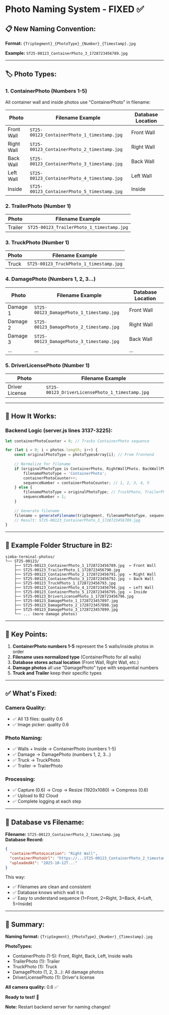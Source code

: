 # Photo Naming System - FIXED ✅

## 📋 **New Naming Convention:**

**Format:** `{TripSegment}_{PhotoType}_{Number}_{Timestamp}.jpg`

**Example:** `ST25-00123_ContainerPhoto_3_1728723456789.jpg`

---

## 🏷️ **Photo Types:**

### 1. **ContainerPhoto** (Numbers 1-5)
All container wall and inside photos use "ContainerPhoto" in filename:

| Photo | Filename Example | Database Location |
|-------|------------------|-------------------|
| Front Wall | `ST25-00123_ContainerPhoto_1_timestamp.jpg` | Front Wall |
| Right Wall | `ST25-00123_ContainerPhoto_2_timestamp.jpg` | Right Wall |
| Back Wall | `ST25-00123_ContainerPhoto_3_timestamp.jpg` | Back Wall |
| Left Wall | `ST25-00123_ContainerPhoto_4_timestamp.jpg` | Left Wall |
| Inside | `ST25-00123_ContainerPhoto_5_timestamp.jpg` | Inside |

### 2. **TrailerPhoto** (Number 1)
| Photo | Filename Example |
|-------|------------------|
| Trailer | `ST25-00123_TrailerPhoto_1_timestamp.jpg` |

### 3. **TruckPhoto** (Number 1)
| Photo | Filename Example |
|-------|------------------|
| Truck | `ST25-00123_TruckPhoto_1_timestamp.jpg` |

### 4. **DamagePhoto** (Numbers 1, 2, 3...)
| Photo | Filename Example | Database Location |
|-------|------------------|-------------------|
| Damage 1 | `ST25-00123_DamagePhoto_1_timestamp.jpg` | Front Wall |
| Damage 2 | `ST25-00123_DamagePhoto_2_timestamp.jpg` | Right Wall |
| Damage 3 | `ST25-00123_DamagePhoto_3_timestamp.jpg` | Back Wall |
| ... | ... | ... |

### 5. **DriverLicensePhoto** (Number 1)
| Photo | Filename Example |
|-------|------------------|
| Driver License | `ST25-00123_DriverLicensePhoto_1_timestamp.jpg` |

---

## 🔄 **How It Works:**

### Backend Logic (server.js lines 3137-3225):

```javascript
let containerPhotoCounter = 0; // Tracks ContainerPhoto sequence

for (let i = 0; i < photos.length; i++) {
    const originalPhotoType = photoTypesArray[i]; // From frontend
    
    // Normalize for filename
    if (originalPhotoType is ContainerPhoto, RightWallPhoto, BackWallPhoto, LeftSidePhoto, InsidePhoto) {
        filenamePhotoType = 'ContainerPhoto';
        containerPhotoCounter++;
        sequenceNumber = containerPhotoCounter; // 1, 2, 3, 4, 5
    } else {
        filenamePhotoType = originalPhotoType; // TruckPhoto, TrailerPhoto, etc.
        sequenceNumber = 1;
    }
    
    // Generate filename
    filename = generateFilename(tripSegment, filenamePhotoType, sequenceNumber, timestamp);
    // Result: ST25-00123_ContainerPhoto_3_1728723456789.jpg
}
```

---

## 📂 **Example Folder Structure in B2:**

```
simba-terminal-photos/
└── ST25-00123/
    ├── ST25-00123_ContainerPhoto_1_1728723456789.jpg  ← Front Wall
    ├── ST25-00123_TrailerPhoto_1_1728723456790.jpg
    ├── ST25-00123_ContainerPhoto_2_1728723456791.jpg  ← Right Wall
    ├── ST25-00123_ContainerPhoto_3_1728723456792.jpg  ← Back Wall
    ├── ST25-00123_TruckPhoto_1_1728723456793.jpg
    ├── ST25-00123_ContainerPhoto_4_1728723456794.jpg  ← Left Wall
    ├── ST25-00123_ContainerPhoto_5_1728723456795.jpg  ← Inside
    ├── ST25-00123_DriverLicensePhoto_1_1728723456796.jpg
    ├── ST25-00123_DamagePhoto_1_1728723457897.jpg
    ├── ST25-00123_DamagePhoto_2_1728723457898.jpg
    ├── ST25-00123_DamagePhoto_3_1728723457899.jpg
    └── ... (more damage photos)
```

---

## 🎯 **Key Points:**

1. **ContainerPhoto numbers 1-5** represent the 5 walls/inside photos in order
2. **Filename uses normalized type** (ContainerPhoto for all walls)
3. **Database stores actual location** (Front Wall, Right Wall, etc.)
4. **Damage photos** all use "DamagePhoto" type with sequential numbers
5. **Truck and Trailer** keep their specific types

---

## ✅ **What's Fixed:**

### Camera Quality:
- ✅ All 13 files: quality 0.6
- ✅ Image picker: quality 0.6

### Photo Naming:
- ✅ Walls + Inside → ContainerPhoto (numbers 1-5)
- ✅ Damage → DamagePhoto (numbers 1, 2, 3...)
- ✅ Truck → TruckPhoto
- ✅ Trailer → TrailerPhoto

### Processing:
- ✅ Capture (0.6) → Crop → Resize (1920x1080) → Compress (0.6)
- ✅ Upload to B2 Cloud
- ✅ Complete logging at each step

---

## 📝 **Database vs Filename:**

**Filename:** `ST25-00123_ContainerPhoto_2_timestamp.jpg`  
**Database Record:**
```json
{
  "containerPhotoLocation": "Right Wall",
  "containerPhotoUrl": "https://...ST25-00123_ContainerPhoto_2_timestamp.jpg",
  "uploadedAt": "2025-10-12T..."
}
```

This way:
- ✅ Filenames are clean and consistent
- ✅ Database knows which wall it is
- ✅ Easy to understand sequence (1=Front, 2=Right, 3=Back, 4=Left, 5=Inside)

---

## 🎉 **Summary:**

**Naming format:** `{TripSegment}_{PhotoType}_{Number}_{Timestamp}.jpg`

**PhotoTypes:**
- ContainerPhoto (1-5): Front, Right, Back, Left, Inside walls
- TrailerPhoto (1): Trailer
- TruckPhoto (1): Truck
- DamagePhoto (1, 2, 3...): All damage photos
- DriverLicensePhoto (1): Driver's license

**All camera quality:** 0.6 ✅

**Ready to test!** 🚀

**Note:** Restart backend server for naming changes!

